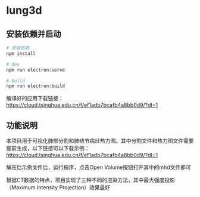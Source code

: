 # lung3d

## 安装依赖并启动

```bash
# 安装依赖
npm install

# dev
npm run electron:serve

# build
npm run electron:build
```

编译好的应用下载链接：https://cloud.tsinghua.edu.cn/f/ef1adb7bcafb4a8bb0d9/?dl=1



## 功能说明

本项目用于可视化肺部分割和肺结节病灶热力图。其中分割文件和热力图文件需要提前生成，以下链接可以下载示例：https://cloud.tsinghua.edu.cn/f/ef1adb7bcafb4a8bb0d9/?dl=1

解压后示例文件后，运行程序，点击Open Volume按钮打开其中的mhd文件即可

根据CT数据的特点，项目实现了三种不同的渲染方法，其中最大强度投影（Maximum Intensity Projection）效果最好


